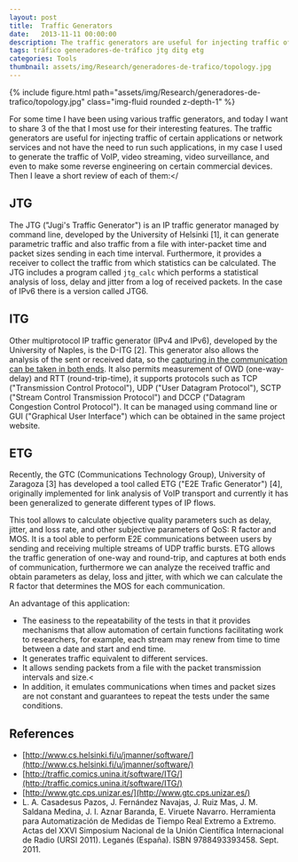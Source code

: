 ```yaml
---
layout: post
title:  Traffic Generators
date:   2013-11-11 00:00:00
description: The traffic generators are useful for injecting traffic of certain applications or network services and not have the need to run such applications, in my case I used to generate the traffic of VoIP, video streaming, video surveillance, and even to make some reverse engineering on certain commercial devices.
tags: tráfico generadores-de-tráfico jtg ditg etg
categories: Tools
thumbnail: assets/img/Research/generadores-de-trafico/topology.jpg
---
```


<div class="row mt-3">
    <div class="col-sm mt-3 mt-md-0">
        {% include figure.html path="assets/img/Research/generadores-de-trafico/topology.jpg" class="img-fluid rounded z-depth-1" %}
    </div>
</div>

For some time I have been using various traffic generators, and today I want to share 3 of the that I most use for their interesting features. The traffic generators are useful for injecting traffic of certain applications or network services and not have the need to run such applications, in my case I used to generate the traffic of VoIP, video streaming, video surveillance, and even to make some reverse engineering on certain commercial devices. Then I leave a short review of each of them:</

## JTG

The JTG ("Jugi's Traffic Generator") is an IP traffic generator managed by command line, developed by the University of Helsinki [1], it can generate parametric traffic and also traffic from a file with inter-packet time and packet sizes sending in each time interval. Furthermore, it provides a receiver to collect the traffic from which statistics can be calculated. The JTG includes a program called `jtg_calc` which performs a statistical analysis of loss, delay and jitter from a log of received packets. In the case of IPv6 there is a version called JTG6.

## ITG

Other multiprotocol IP traffic generator (IPv4 and IPv6), developed by the University of Naples, is the D-ITG [2]. This generator also allows the analysis of the sent or received data, so the [capturing in the communication can be taken in both ends]("http://www.telecomsharing.com/en/laboratory/tools/item/40-the-2-best-tools-for-the-capture-and-the-interpretation-of-network-data"). It also permits measurement of OWD (one-way-delay) and RTT (round-trip-time), it supports protocols such as TCP ("Transmission Control Protocol"), UDP ("User Datagram Protocol"), SCTP ("Stream Control Transmission Protocol") and DCCP ("Datagram Congestion Control Protocol"). It can be managed using command line or GUI ("Graphical User Interface") which can be obtained in the same project website.

## ETG

Recently, the GTC (Communications Technology Group), University of Zaragoza [3] has developed a tool called ETG ("E2E Trafic Generator") [4], originally implemented for link analysis of VoIP transport and currently it has been generalized to generate different types of IP flows.

This tool allows to calculate objective quality parameters such as delay, jitter, and loss rate, and other subjective parameters of QoS: R factor and MOS. It is a tool able to perform E2E communications between users by sending and receiving multiple streams of UDP traffic bursts. ETG allows the traffic generation of one-way and round-trip, and captures at both ends of communication, furthermore we can analyze the received traffic and obtain parameters as delay, loss and jitter, with which we can calculate the R factor that determines the MOS for each communication.

An advantage of this application:

- The easiness to the repeatability of the tests in that it provides mechanisms that allow automation of certain functions facilitating work to researchers, for example, each stream may renew from time to time between a date and start and end time.
- It generates traffic equivalent to different services.
- It allows sending packets from a file with the packet transmission intervals and size.<
- In addition, it emulates communications when times and packet sizes are not constant and guarantees to repeat the tests under the same conditions.

## References

- [http://www.cs.helsinki.fi/u/jmanner/software/](http://www.cs.helsinki.fi/u/jmanner/software/)
- [http://traffic.comics.unina.it/software/ITG/](http://traffic.comics.unina.it/software/ITG/)
- [http://www.gtc.cps.unizar.es/](http://www.gtc.cps.unizar.es/)
- L. A. Casadesus Pazos, J. Fernández Navajas, J. Ruiz Mas, J. M. Saldana Medina, J. I. Aznar Baranda, E. Viruete Navarro. Herramienta para Automatización de Medidas de Tiempo Real Extremo a Extremo. Actas del XXVI Simposium Nacional de la Unión Científica Internacional de Radio (URSI 2011). Leganés (España). ISBN 9788493393458. Sept. 2011.